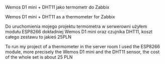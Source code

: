 Wemos D1 mini + DHT11 jako termometr do Zabbix 

Wemos D1 mini + DHT11 as a thermometer for Zabbix

Do uruchomienia mojego projektu termometra w serwerowni użyłem modułu ESP8266  dokładniej Wemos D1 mini oraz czujnika DHT11, 
koszt całego zestawu to jakieś 25PLN 

To run my project of a thermometer in the server room I used the ESP8266 module, more precisely the Wemos D1 mini and the DHT11 sensor,
the cost of the whole set is about 25 PLN
